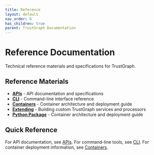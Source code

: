 ```yaml
---
title: Reference
layout: default
nav_order: 8
has_children: true
parent: TrustGraph Documentation
---
```


# Reference Documentation

Technical reference materials and specifications for TrustGraph.

## Reference Materials

- **[APIs](apis/)** - API documentation and specifications
- **[CLI](cli/)** - Command-line interface reference
- **[Containers](containers)** - Container architecture and deployment guide
- **[Extending](extending)** - Building custom TrustGraph services and processors
- **[Python Package](python-packages)** - Container architecture and deployment guide

## Quick Reference

For API documentation, see [APIs](apis/). For command-line tools, see [CLI](cli/). For container deployment information, see [Containers](containers).
